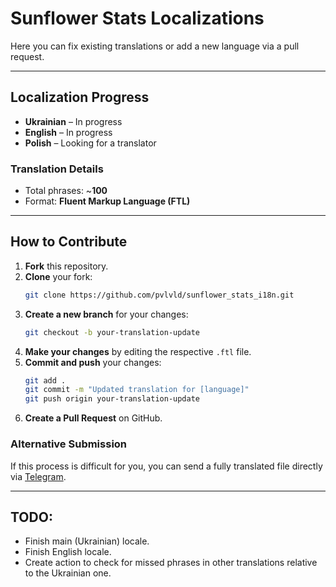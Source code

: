 # Sunflower Stats Localizations

Here you can fix existing translations or add a new language via a pull request.

---

## Localization Progress

- **Ukrainian** – In progress
- **English** – In progress
- **Polish** – Looking for a translator

### Translation Details
- Total phrases: ~**100**
- Format: **Fluent Markup Language (FTL)**

---

## How to Contribute

1. **Fork** this repository.
2. **Clone** your fork:
   ```sh
   git clone https://github.com/pvlvld/sunflower_stats_i18n.git
   ```
3. **Create a new branch** for your changes:
   ```sh
   git checkout -b your-translation-update
   ```
4. **Make your changes** by editing the respective `.ftl` file.
5. **Commit and push** your changes:
   ```sh
   git add .
   git commit -m "Updated translation for [language]"
   git push origin your-translation-update
   ```
6. **Create a Pull Request** on GitHub.

### Alternative Submission
If this process is difficult for you, you can send a fully translated file directly via [Telegram](https://t.me/pvlvld).

---

## TODO:
- Finish main (Ukrainian) locale.
- Finish English locale.
- Create action to check for missed phrases in other translations relative to the Ukrainian one.
